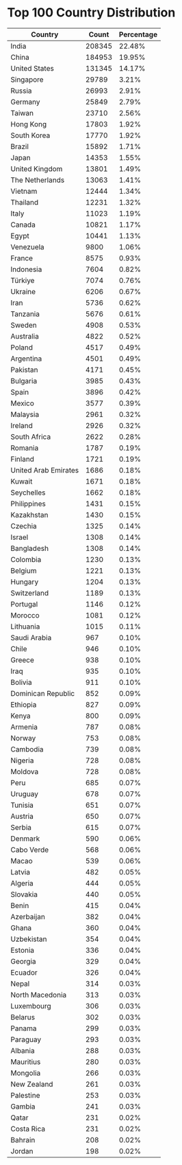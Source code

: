 # Top 100 Country Distribution
| Country | Count | Percentage |
|----|----|----|
| India | 208345 | 22.48% |
| China | 184953 | 19.95% |
| United States | 131345 | 14.17% |
| Singapore | 29789 | 3.21% |
| Russia | 26993 | 2.91% |
| Germany | 25849 | 2.79% |
| Taiwan | 23710 | 2.56% |
| Hong Kong | 17803 | 1.92% |
| South Korea | 17770 | 1.92% |
| Brazil | 15892 | 1.71% |
| Japan | 14353 | 1.55% |
| United Kingdom | 13801 | 1.49% |
| The Netherlands | 13063 | 1.41% |
| Vietnam | 12444 | 1.34% |
| Thailand | 12231 | 1.32% |
| Italy | 11023 | 1.19% |
| Canada | 10821 | 1.17% |
| Egypt | 10441 | 1.13% |
| Venezuela | 9800 | 1.06% |
| France | 8575 | 0.93% |
| Indonesia | 7604 | 0.82% |
| Türkiye | 7074 | 0.76% |
| Ukraine | 6206 | 0.67% |
| Iran | 5736 | 0.62% |
| Tanzania | 5676 | 0.61% |
| Sweden | 4908 | 0.53% |
| Australia | 4822 | 0.52% |
| Poland | 4517 | 0.49% |
| Argentina | 4501 | 0.49% |
| Pakistan | 4171 | 0.45% |
| Bulgaria | 3985 | 0.43% |
| Spain | 3896 | 0.42% |
| Mexico | 3577 | 0.39% |
| Malaysia | 2961 | 0.32% |
| Ireland | 2926 | 0.32% |
| South Africa | 2622 | 0.28% |
| Romania | 1787 | 0.19% |
| Finland | 1721 | 0.19% |
| United Arab Emirates | 1686 | 0.18% |
| Kuwait | 1671 | 0.18% |
| Seychelles | 1662 | 0.18% |
| Philippines | 1431 | 0.15% |
| Kazakhstan | 1430 | 0.15% |
| Czechia | 1325 | 0.14% |
| Israel | 1308 | 0.14% |
| Bangladesh | 1308 | 0.14% |
| Colombia | 1230 | 0.13% |
| Belgium | 1221 | 0.13% |
| Hungary | 1204 | 0.13% |
| Switzerland | 1189 | 0.13% |
| Portugal | 1146 | 0.12% |
| Morocco | 1081 | 0.12% |
| Lithuania | 1015 | 0.11% |
| Saudi Arabia | 967 | 0.10% |
| Chile | 946 | 0.10% |
| Greece | 938 | 0.10% |
| Iraq | 935 | 0.10% |
| Bolivia | 911 | 0.10% |
| Dominican Republic | 852 | 0.09% |
| Ethiopia | 827 | 0.09% |
| Kenya | 800 | 0.09% |
| Armenia | 787 | 0.08% |
| Norway | 753 | 0.08% |
| Cambodia | 739 | 0.08% |
| Nigeria | 728 | 0.08% |
| Moldova | 728 | 0.08% |
| Peru | 685 | 0.07% |
| Uruguay | 678 | 0.07% |
| Tunisia | 651 | 0.07% |
| Austria | 650 | 0.07% |
| Serbia | 615 | 0.07% |
| Denmark | 590 | 0.06% |
| Cabo Verde | 568 | 0.06% |
| Macao | 539 | 0.06% |
| Latvia | 482 | 0.05% |
| Algeria | 444 | 0.05% |
| Slovakia | 440 | 0.05% |
| Benin | 415 | 0.04% |
| Azerbaijan | 382 | 0.04% |
| Ghana | 360 | 0.04% |
| Uzbekistan | 354 | 0.04% |
| Estonia | 336 | 0.04% |
| Georgia | 329 | 0.04% |
| Ecuador | 326 | 0.04% |
| Nepal | 314 | 0.03% |
| North Macedonia | 313 | 0.03% |
| Luxembourg | 306 | 0.03% |
| Belarus | 302 | 0.03% |
| Panama | 299 | 0.03% |
| Paraguay | 293 | 0.03% |
| Albania | 288 | 0.03% |
| Mauritius | 280 | 0.03% |
| Mongolia | 266 | 0.03% |
| New Zealand | 261 | 0.03% |
| Palestine | 253 | 0.03% |
| Gambia | 241 | 0.03% |
| Qatar | 231 | 0.02% |
| Costa Rica | 231 | 0.02% |
| Bahrain | 208 | 0.02% |
| Jordan | 198 | 0.02% |
